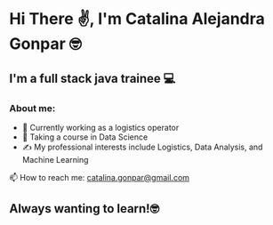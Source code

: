# Hi There ✌️, I'm Catalina Alejandra Gonpar 🤓
## I'm a full stack java trainee 💻

### About me:
- 🧐 Currently working as a logistics operator
- 🌱 Taking a course in Data Science 
- ✍️ My professional interests include Logistics, Data Analysis, and Machine Learning

📫 How to reach me: catalina.gonpar@gmail.com

## Always wanting to learn!🤓
